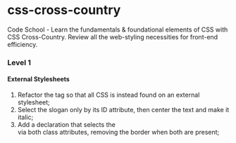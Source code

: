css-cross-country
=================

Code School - Learn the fundamentals &amp; foundational elements of CSS with CSS Cross-Country. Review all the web-styling necessities for front-end efficiency. 

### Level 1

#### External Stylesheets
1. Refactor the <head> tag so that all CSS is instead found on an external stylesheet;
2. Select the slogan only by its ID attribute, then center the text and make it italic;
3. Add a declaration that selects the <section> via both class attributes, removing the border when both are present;